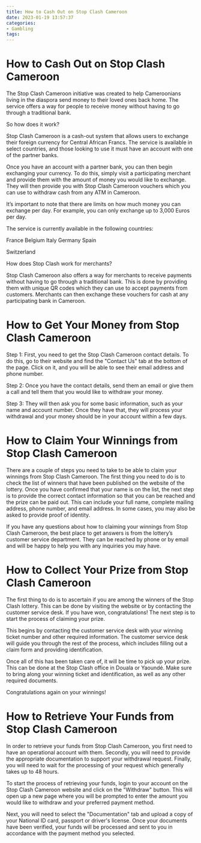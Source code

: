 ```yaml
---
title: How to Cash Out on Stop Clash Cameroon 
date: 2023-01-19 13:57:37
categories:
- Gambling
tags:
---
```



#  How to Cash Out on Stop Clash Cameroon 

The Stop Clash Cameroon initiative was created to help Cameroonians living in the diaspora send money to their loved ones back home. The service offers a way for people to receive money without having to go through a traditional bank.

So how does it work?

Stop Clash Cameroon is a cash-out system that allows users to exchange their foreign currency for Central African Francs. The service is available in select countries, and those looking to use it must have an account with one of the partner banks.

Once you have an account with a partner bank, you can then begin exchanging your currency. To do this, simply visit a participating merchant and provide them with the amount of money you would like to exchange. They will then provide you with Stop Clash Cameroon vouchers which you can use to withdraw cash from any ATM in Cameroon.

It’s important to note that there are limits on how much money you can exchange per day. For example, you can only exchange up to 3,000 Euros per day.

The service is currently available in the following countries:

France
Belgium
Italy
Germany 
Spain  

 Switzerland 

How does Stop Clash work for merchants? 

Stop Clash Cameroon also offers a way for merchants to receive payments without having to go through a traditional bank. This is done by providing them with unique QR codes which they can use to accept payments from customers. Merchants can then exchange these vouchers for cash at any participating bank in Cameroon.

#  How to Get Your Money from Stop Clash Cameroon 

Step 1: 
First, you need to get the Stop Clash Cameroon contact details. To do this, go to their website and find the "Contact Us" tab at the bottom of the page. Click on it, and you will be able to see their email address and phone number.

Step 2: 
Once you have the contact details, send them an email or give them a call and tell them that you would like to withdraw your money.

Step 3: 
They will then ask you for some basic information, such as your name and account number. Once they have that, they will process your withdrawal and your money should be in your account within a few days.

#  How to Claim Your Winnings from Stop Clash Cameroon 

There are a couple of steps you need to take to be able to claim your winnings from Stop Clash Cameroon. The first thing you need to do is to check the list of winners that have been published on the website of the lottery. Once you have confirmed that your name is on the list, the next step is to provide the correct contact information so that you can be reached and the prize can be paid out. This can include your full name, complete mailing address, phone number, and email address. In some cases, you may also be asked to provide proof of identity. 

If you have any questions about how to claiming your winnings from Stop Clash Cameroon, the best place to get answers is from the lottery’s customer service department. They can be reached by phone or by email and will be happy to help you with any inquiries you may have.

#  How to Collect Your Prize from Stop Clash Cameroon 

The first thing to do is to ascertain if you are among the winners of the Stop Clash lottery. This can be done by visiting the website or by contacting the customer service desk. If you have won, congratulations! The next step is to start the process of claiming your prize.

This begins by contacting the customer service desk with your winning ticket number and other required information. The customer service desk will guide you through the rest of the process, which includes filling out a claim form and providing identification.

Once all of this has been taken care of, it will be time to pick up your prize. This can be done at the Stop Clash office in Douala or Yaoundé. Make sure to bring along your winning ticket and identification, as well as any other required documents.

Congratulations again on your winnings!

#  How to Retrieve Your Funds from Stop Clash Cameroon

In order to retrieve your funds from Stop Clash Cameroon, you first need to have an operational account with them. Secondly, you will need to provide the appropriate documentation to support your withdrawal request. Finally, you will need to wait for the processing of your request which generally takes up to 48 hours.

To start the process of retrieving your funds, login to your account on the Stop Clash Cameroon website and click on the "Withdraw" button. This will open up a new page where you will be prompted to enter the amount you would like to withdraw and your preferred payment method.

Next, you will need to select the "Documentation" tab and upload a copy of your National ID card, passport or driver's license. Once your documents have been verified, your funds will be processed and sent to you in accordance with the payment method you selected.